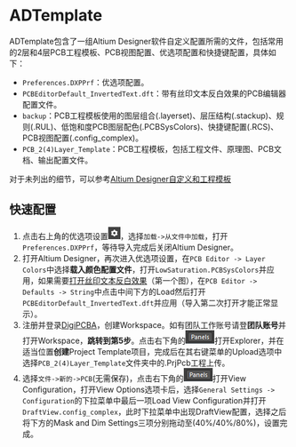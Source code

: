 # ADTemplate

ADTemplate包含了一组Altium Designer软件自定义配置所需的文件，包括常用的2层和4层PCB工程模板、PCB视图配置、优选项配置和快捷键配置，具体如下：

- `Preferences.DXPPrf`：优选项配置。
- `PCBEditorDefault_InvertedText.dft`：带有丝印文本反白效果的PCB编辑器配置文件。
- `backup`：PCB工程模板使用的图层组合(.layerset)、层压结构(.stackup)、规则(.RUL)、低饱和度PCB图层配色(.PCBSysColors)、快捷键配置(.RCS)、PCB视图配置(.config_complex)。
- `PCB_2(4)Layer_Template`：PCB工程模板，包括工程文件、原理图、PCB文档、输出配置文件。

对于未列出的细节，可以参考[Altium Designer自定义和工程模板](https://flickerz.xyz/p/rm%E7%A1%AC%E4%BB%B602-altium-designer%E8%87%AA%E5%AE%9A%E4%B9%89%E5%92%8C%E5%B7%A5%E7%A8%8B%E6%A8%A1%E6%9D%BF%E6%96%BD%E5%B7%A5%E4%B8%AD/)

## 快速配置

1. 点击右上角的优选项设置![icon1](https://github.com/Xucadent/ADTemplate/blob/main/docs/icon1.png)，选择`加载->从文件中加载`，打开`Preferences.DXPPrf`，等待导入完成后关闭Altium Designer。
3. 打开Altium Designer，再次进入优选项设置，在`PCB Editor -> Layer Colors`中选择**载入颜色配置文件**，打开`LowSaturation.PCBSysColors`并应用，如果需要[打开丝印文本反白效果](https://www.altium.com/documentation/altium-designer/nfs-20-0pcb-text-string-improvements-ad?version=20.0)（第一个图），在`PCB Editor -> Defaults -> String`中点击中间下方的Load然后打开`PCBEditorDefault_InvertedText.dft`并应用（导入第二次打开才能正常显示）。
4. 注册并登录[DigiPCBA](https://space.digipcba.com/signup)，创建Workspace。如有团队工作账号请登**团队账号**并打开Workspace，**跳转到第5步**。点击右下角的![icon2](https://github.com/Xucadent/ADTemplate/blob/main/docs/icon2.png)打开Explorer，并在适当位置**创建**Project Template项目，完成后在其右键菜单的Upload选项中选择`PCB_2(4)Layer_Template`文件夹中的.PrjPcb工程上传。
5. 选择`文件->新的->PCB`(无需保存)，点击右下角的![icon2](https://github.com/Xucadent/ADTemplate/blob/main/docs/icon2.png)打开View Configuration，打开View Options选项卡后，选择`General Settings -> Configuration`的下拉菜单中最后一项Load View Configuration并打开`DraftView.config_complex`，此时下拉菜单中出现DraftView配置，选择之后将下方的Mask and Dim Settings三项分别拖动至(40%/40%/80%)，设置完成。

